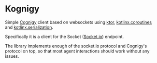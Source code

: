 # Kognigy

Simple [Cognigy](cognigy.io) client based on websockets using [ktor](https://ktor.io/), [kotlinx.coroutines](https://github.com/Kotlin/kotlinx.coroutines) and [kotlinx.serialization](https://github.com/Kotlin/kotlinx.serialization).

Specifically it is a client for the Socket ([Socket.io](https://socket.io/)) endpoint.

The library implements enough of the socket.io protocol and Cognigy's protocol on top, so that most agent interactions should work without any issues.
